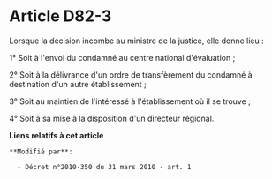 # Article D82-3

Lorsque la décision incombe au ministre de la justice, elle donne lieu :

1° Soit à l'envoi du condamné au centre national d'évaluation ;

2° Soit à la délivrance d'un ordre de transfèrement du condamné à destination d'un autre établissement ;

3° Soit au maintien de l'intéressé à l'établissement où il se trouve ;

4° Soit à sa mise à la disposition d'un directeur régional.

**Liens relatifs à cet article**

	**Modifié par**:

	  - Décret n°2010-350 du 31 mars 2010 - art. 1
